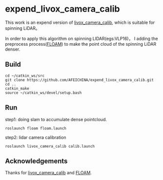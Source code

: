 # expend_livox_camera_calib

This work is an expend version of [livox_camera_calib](https://github.com/hku-mars/livox_camera_calib.git), which is suitable for spinning LiDAR。

In order to apply this algorithm on spinning LIDAR(egs:VLP16)， I adding the preprocess process([FLOAM](https://github.com/wh200720041/floam.git)) to make the point cloud of the spinning LiDAR denser.

## Build
```
cd ~/catkin_ws/src
git clone https://github.com/AFEICHINA/expend_livox_camera_calib.git
cd ..
catkin_make
source ~/catkin_ws/devel/setup.bash
```

## Run
step1: doing slam to accumulate dense pointcloud. 
```
roslaunch floam floam.launch
```


step2: lidar camera calibration
```
roslaunch livox_camera_calib calib.launch
```

## Acknowledgements
Thanks for [livox_camera_calib](https://github.com/hku-mars/livox_camera_calib.git) and [FLOAM](https://github.com/wh200720041/floam.git).